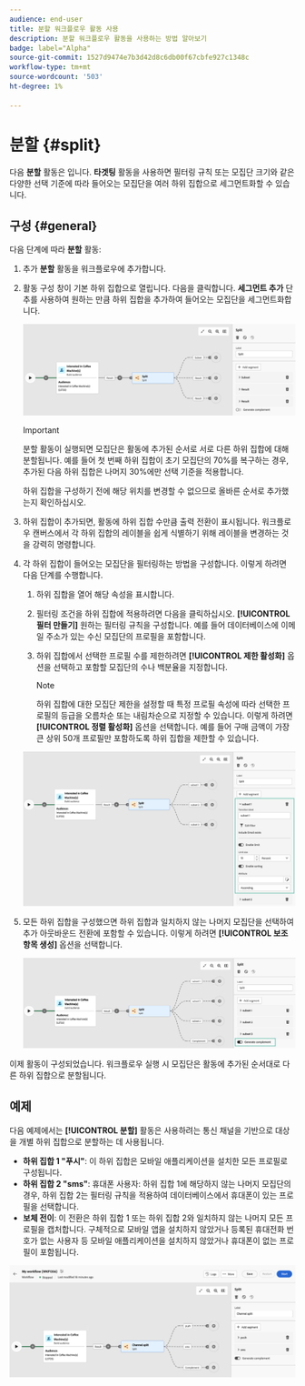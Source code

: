 ```yaml
---
audience: end-user
title: 분할 워크플로우 활동 사용
description: 분할 워크플로우 활동을 사용하는 방법 알아보기
badge: label="Alpha"
source-git-commit: 1527d9474e7b3d42d8c6db00f67cbfe927c1348c
workflow-type: tm+mt
source-wordcount: '503'
ht-degree: 1%

---
```



# 분할 {#split}

다음 **분할** 활동은 입니다. **타겟팅** 활동을 사용하면 필터링 규칙 또는 모집단 크기와 같은 다양한 선택 기준에 따라 들어오는 모집단을 여러 하위 집합으로 세그먼트화할 수 있습니다.

## 구성 {#general}

다음 단계에 따라 **분할** 활동:

1. 추가 **분할** 활동을 워크플로우에 추가합니다.

1. 활동 구성 창이 기본 하위 집합으로 열립니다. 다음을 클릭합니다. **세그먼트 추가** 단추를 사용하여 원하는 만큼 하위 집합을 추가하여 들어오는 모집단을 세그먼트화합니다.

   ![](../assets/workflow-split.png)

   >[!IMPORTANT]
   >
   >분할 활동이 실행되면 모집단은 활동에 추가된 순서로 서로 다른 하위 집합에 대해 분할됩니다. 예를 들어 첫 번째 하위 집합이 초기 모집단의 70%를 복구하는 경우, 추가된 다음 하위 집합은 나머지 30%에만 선택 기준을 적용합니다.
   >
   > 하위 집합을 구성하기 전에 해당 위치를 변경할 수 없으므로 올바른 순서로 추가했는지 확인하십시오.

1. 하위 집합이 추가되면, 활동에 하위 집합 수만큼 출력 전환이 표시됩니다. 워크플로우 캔버스에서 각 하위 집합의 레이블을 쉽게 식별하기 위해 레이블을 변경하는 것을 강력히 명령합니다.

1. 각 하위 집합이 들어오는 모집단을 필터링하는 방법을 구성합니다. 이렇게 하려면 다음 단계를 수행합니다.

   1. 하위 집합을 열어 해당 속성을 표시합니다.

   1. 필터링 조건을 하위 집합에 적용하려면 다음을 클릭하십시오. **[!UICONTROL 필터 만들기]** 원하는 필터링 규칙을 구성합니다. 예를 들어 데이터베이스에 이메일 주소가 있는 수신 모집단의 프로필을 포함합니다.

   1. 하위 집합에서 선택한 프로필 수를 제한하려면 **[!UICONTROL 제한 활성화]** 옵션을 선택하고 포함할 모집단의 수나 백분율을 지정합니다.

      >[!NOTE]
      >
      >하위 집합에 대한 모집단 제한을 설정할 때 특정 프로필 속성에 따라 선택한 프로필의 등급을 오름차순 또는 내림차순으로 지정할 수 있습니다. 이렇게 하려면 **[!UICONTROL 정렬 활성화]** 옵션을 선택합니다. 예를 들어 구매 금액이 가장 큰 상위 50개 프로필만 포함하도록 하위 집합을 제한할 수 있습니다.

   ![](../assets/workflow-split-subset.png)

1. 모든 하위 집합을 구성했으면 하위 집합과 일치하지 않는 나머지 모집단을 선택하여 추가 아웃바운드 전환에 포함할 수 있습니다. 이렇게 하려면 **[!UICONTROL 보조 항목 생성]** 옵션을 선택합니다.

   ![](../assets/workflow-split-complement.png)

이제 활동이 구성되었습니다. 워크플로우 실행 시 모집단은 활동에 추가된 순서대로 다른 하위 집합으로 분할됩니다.

## 예제

다음 예제에서는 **[!UICONTROL 분할]** 활동은 사용하려는 통신 채널을 기반으로 대상을 개별 하위 집합으로 분할하는 데 사용됩니다.

* **하위 집합 1 &quot;푸시&quot;**: 이 하위 집합은 모바일 애플리케이션을 설치한 모든 프로필로 구성됩니다.
* **하위 집합 2 &quot;sms&quot;**: 휴대폰 사용자: 하위 집합 1에 해당하지 않는 나머지 모집단의 경우, 하위 집합 2는 필터링 규칙을 적용하여 데이터베이스에서 휴대폰이 있는 프로필을 선택합니다.
* **보체 전이**: 이 전환은 하위 집합 1 또는 하위 집합 2와 일치하지 않는 나머지 모든 프로필을 캡처합니다. 구체적으로 모바일 앱을 설치하지 않았거나 등록된 휴대전화 번호가 없는 사용자 등 모바일 애플리케이션을 설치하지 않았거나 휴대폰이 없는 프로필이 포함됩니다.

![](../assets/workflow-split-example.png)
